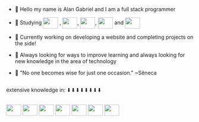 - 👋 Hello my name is Alan Gabriel and I am a full stack programmer

- 🌱 Studying <img align="center" height="30" width="40" src="https://cdn.jsdelivr.net/gh/devicons/devicon/icons/nextjs/nextjs-original.svg" /> , <img align="center" height="30" width="40" src="https://cdn.jsdelivr.net/gh/devicons/devicon/icons/docker/docker-original.svg" />, <img align="center" height="30" width="40" src="https://cdn.jsdelivr.net/gh/devicons/devicon/icons/mongodb/mongodb-original.svg" />, <img align="center" height="30" width="40" src="https://cdn.jsdelivr.net/gh/devicons/devicon/icons/nestjs/nestjs-plain.svg" /> and <img align="center" height="30" width="40" src="https://cdn.jsdelivr.net/gh/devicons/devicon/icons/postgresql/postgresql-original.svg" />

- 👯 Currently working on developing a website and completing projects on the side!
- 💬 Always looking for ways to improve learning and always looking for new knowledge in the area of ​​technology
- 🧠 "No one becomes wise for just one occasion." ~Sêneca 

##

extensive knowledge in:
⬇⬇⬇⬇⬇⬇⬇⬇
<div style="display: inline_block"><br>
<img align="center" height="30" width="40" src="https://cdn.jsdelivr.net/gh/devicons/devicon/icons/bootstrap/bootstrap-original.svg" />
<img align="center" height="30" width="40" src="https://cdn.jsdelivr.net/gh/devicons/devicon/icons/html5/html5-original.svg" />
<img align="center" height="30" width="40" src="https://cdn.jsdelivr.net/gh/devicons/devicon/icons/css3/css3-original.svg" />
<img align="center" height="30" width="40" src="https://cdn.jsdelivr.net/gh/devicons/devicon/icons/javascript/javascript-original.svg" />
<img align="center" height="30" width="40" src="https://cdn.jsdelivr.net/gh/devicons/devicon/icons/mysql/mysql-original.svg" />
<img align="center" height="30" width="40" src="https://cdn.jsdelivr.net/gh/devicons/devicon/icons/flask/flask-original.svg" />
<img align="center" height="30" width="40" src="https://cdn.jsdelivr.net/gh/devicons/devicon/icons/linux/linux-original.svg" />
</div>

##

